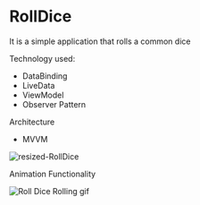 # RollDice

It is a simple application that rolls a common dice

Technology used:

* DataBinding
* LiveData
* ViewModel
* Observer Pattern

Architecture
* MVVM

![resized-RollDice](https://user-images.githubusercontent.com/54866393/95880061-61528780-0d77-11eb-9683-7fb933b9608c.png)

Animation Functionality

![Roll Dice Rolling gif](https://user-images.githubusercontent.com/54866393/96051228-5719b180-0e7b-11eb-84d8-9131a3cbc7d5.gif)
